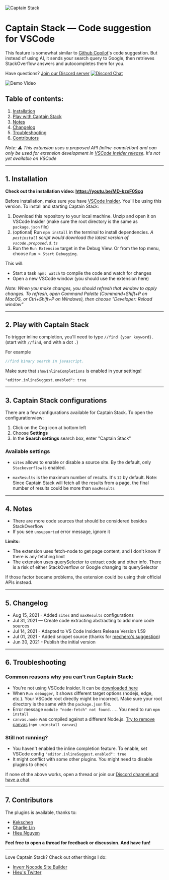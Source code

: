 ![Captain Stack](https://raw.githubusercontent.com/hieunc229/copilot-clone/master/logo.svg)

# Captain Stack — Code suggestion for VSCode


This feature is somewhat similar to [Github Copilot](https://copilot.github.com/)'s code suggestion. But instead of using AI, it sends your search query to Google, then retrieves StackOverflow answers and autocompletes them for you. 

Have questions? [Join our Discord server](https://discord.gg/5F5tDsWFmp) [![Discord Chat](https://img.shields.io/discord/864164585070526475.svg)](https://discord.gg/5F5tDsWFmp)

![Demo Video](https://github.com/hieunc229/copilot-clone/raw/master/demo.gif)

## Table of contents:

1. [Installation](#1-installation)
2. [Play with Captain Stack](#2-play-with-captain-stack)
3. [Notes](#3-notes)
4. [Changelog](#4-changelog)
5. [Troubleshooting](#5-troubleshooting)
6. [Contributors](#6-contributors)


_Note: ⚠️ This extension uses a proposed API (inline-completion) and can only be used for extension development in [VSCode Insider release](https://code.visualstudio.com/insiders/). It's not yet available on VSCode_

---

## 1. Installation

**Check out the installation video: https://youtu.be/MD-kzsF0Scg**

Before installation, make sure you have [VSCode Insider](https://code.visualstudio.com/insiders/). You'll be using this version. To install and starting Captain Stack:

1. Download this repository to your local machine. Unzip and open it on VSCode Insider (make sure the root directory is the same as `package.json` file)
2. (optional) Run `npm install` in the terminal to install dependencies. _A `postinstall` script would download the latest version of `vscode.proposed.d.ts`_
3. Run the `Run Extension` target in the Debug View. Or from the top menu, choose `Run > Start Debugging`.

This will:
- Start a task `npm: watch` to compile the code and watch for changes
- Open a new VSCode window (you should use the extension here)

_Note: When you make changes, you should refresh that window to apply changes. To refresh, open Command Palette (Command+Shift+P on MacOS, or Ctrl+Shift+P on Windows), then choose "Developer: Reload window"_

---

## 2. Play with Captain Stack

To trigger inline completion, you'll need to type `//find {your keyword}.` (start with `//find`, end with a dot `.`)

For example
```js
//find binary search in javascript.
```

Make sure that `showInlineCompletions` is enabled in your settings!
```
"editor.inlineSuggest.enabled": true
```

---

## 3. Captain Stack configurations

There are a few configurations available for Captain Stack. To open the configurationview:

1. Click on the Cog icon at bottom left
2. Choose **Settings**
3. In the **Search settings** search box, enter "Captain Stack"

### Available settings

- `sites` allows to enable or disable a source site. By the default, only `Stackoverflow` is enabled.

- `maxResults` is the maximum number of results. It's `12` by default. Note: Since Captain Stack will fetch all the results from a page, the final number of results could be more than `maxResults`

---

## 4. Notes

- There are more code sources that should be considered besides StackOverflow
- If you see `unsupported` error message, ignore it

**Limits:**
- The extension uses fetch-node to get page content, and I don't know if there is any fetching limit
- The extension uses querySelector to extract code and other info. There is a risk of either StackOverflow or Google changing its querySelector

If those factor became problems, the extension could be using their official APIs instead.

---

## 5. Changelog

- Aug 15, 2021 - Added `sites` and `maxResults` configurations
- Jul 31, 2021 — Create code extracting abstracting to add more code sources 
- Jul 14, 2021 - Adapted to VS Code Insiders Release Version 1.59
- Jul 01, 2021 - Added snippet source (thanks for [mechero's suggestion](https://news.ycombinator.com/item?id=27698687))
- Jun 30, 2021 - Publish the initial version

---

## 6. Troubleshooting

### Common reasons why you can't run Captain Stack:

- You're not using VSCode Insider. It can be [downloaded here](https://code.visualstudio.com/insiders/)
- When `Run debugger`, it shows different target options (nodejs, edge, etc.). Your VSCode root directly might be incorrect. Make sure your root directory is the same with the `package.json` file.
- Error message `module "node-fetch" not found...`. You need to run `npm install`
- `canvas.node` was compiled against a different Node.js. [Try to remove canvas](https://github.com/hieunc229/copilot-clone/issues/9) (`npm uninstall canvas`)

### Still not running?

- You haven't enabled the inline completion feature. To enable, set VSCode config `"editor.inlineSuggest.enabled": true`
- It might conflict with some other plugins. You might need to disable plugins to check

If none of the above works, open a thread or join our [Discord channel and have a chat](https://discord.gg/5F5tDsWFmp).

---

## 7. Contributors

The plugins is available, thanks to:

- [Kekschen](https://github.com/Kek5chen)
- [Charlie Lin](https://github.com/clin1234)
- [Hieu Nguyen](https://github.com/hieunc229)

**Feel free to open a thread for feedback or discussion. And have fun!**

---
Love Captain Stack? Check out other things I do:

- [Inverr Nocode Site Builder](https://inverr.com/?ref=github-filepond)
- [Hieu's Twitter](https://twitter.com/hieuSSR/)
